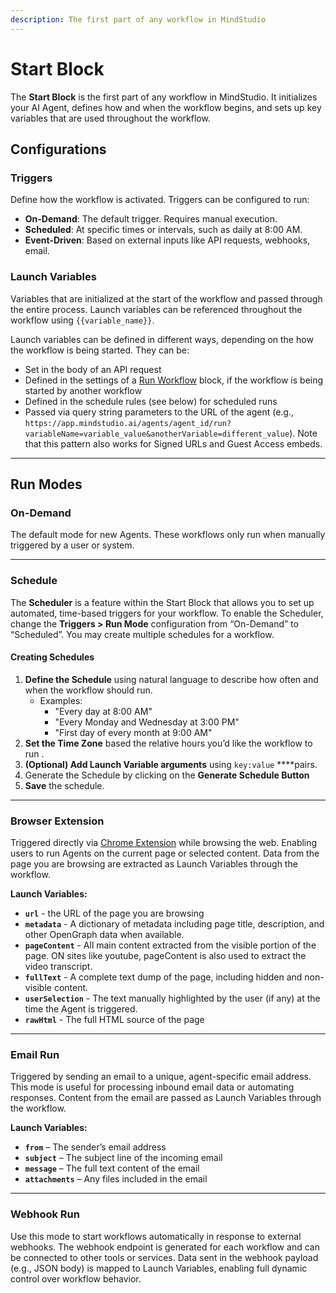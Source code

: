 ```yaml
---
description: The first part of any workflow in MindStudio
---
```


# Start Block

The **Start Block** is the first part of any workflow in MindStudio. It initializes your AI Agent, defines how and when the workflow begins, and sets up key variables that are used throughout the workflow.

## Configurations

### **Triggers**

Define how the workflow is activated. Triggers can be configured to run:

* **On-Demand**: The default trigger. Requires manual execution.
* **Scheduled**: At specific times or intervals, such as daily at 8:00 AM.
* **Event-Driven**: Based on external inputs like API requests, webhooks, email.

### **Launch Variables**

Variables that are initialized at the start of the workflow and passed through the entire process. Launch variables can be referenced throughout the workflow using `{{variable_name}}`.

Launch variables can be defined in different ways, depending on the how the workflow is being started. They can be:

* Set in the body of an API request
* Defined in the settings of a [Run Workflow](run-workflow-block.md) block, if the workflow is being started by another workflow
* Defined in the schedule rules (see below) for scheduled runs
* Passed via query string parameters to the URL of the agent (e.g., `https://app.mindstudio.ai/agents/agent_id/run?variableName=variable_value&anotherVariable=different_value`). Note that this pattern also works for Signed URLs and Guest Access embeds.

***

## Run Modes

### On-Demand

The default mode for new Agents. These workflows only run when manually triggered by a user or system.

***

### Schedule

The **Scheduler** is a feature within the Start Block that allows you to set up automated, time-based triggers for your workflow. To enable the Scheduler, change the **Triggers > Run Mode** configuration from “On-Demand” to “Scheduled”. You may create multiple schedules for a workflow.

#### Creating Schedules

1. **Define the Schedule** using natural language to describe how often and when the workflow should run.
   * Examples:
     * "Every day at 8:00 AM"
     * "Every Monday and Wednesday at 3:00 PM"
     * "First day of every month at 9:00 AM"
2. **Set the Time Zone** based the relative hours you’d like the workflow to run .
3. **(Optional) Add Launch Variable arguments** using `key:value` \*\*\*\*pairs.
4. Generate the Schedule by clicking on the **Generate Schedule Button**
5. **Save** the schedule.

***

### Browser Extension

Triggered directly via [Chrome Extension](../../get-started/mindstudio-chrome-extension.md) while browsing the web. Enabling users to run Agents on the current page or selected content. Data from the page you are browsing are extracted as Launch Variables through the workflow.

**Launch Variables:**

* **`url`** - the URL of the page you are browsing
* **`metadata`** - A dictionary of metadata including page title, description, and other OpenGraph data when available.&#x20;
* **`pageContent`** - All main content extracted from the visible portion of the page. ON sites like youtube, pageContent is also used to extract the video transcript.
* **`fullText`** - A complete text dump of the page, including hidden and non-visible content.
* **`userSelection`** - The text manually highlighted by the user (if any) at the time the Agent is triggered.
* **`rawHtml`** - The full HTML source of the page

***

### Email Run

Triggered by sending an email to a unique, agent-specific email address. This mode is useful for processing inbound email data or automating responses. Content from the email are passed as Launch Variables through the workflow.

**Launch Variables:**

* **`from`** – The sender’s email address
* **`subject`** – The subject line of the incoming email
* **`message`** – The full text content of the email
* **`attachments`** – Any files included in the email

***

### Webhook Run

Use this mode to start workflows automatically in response to external webhooks. The webhook endpoint is generated for each workflow and can be connected to other tools or services. Data sent in the webhook payload (e.g., JSON body) is mapped to Launch Variables, enabling full dynamic control over workflow behavior.&#x20;
